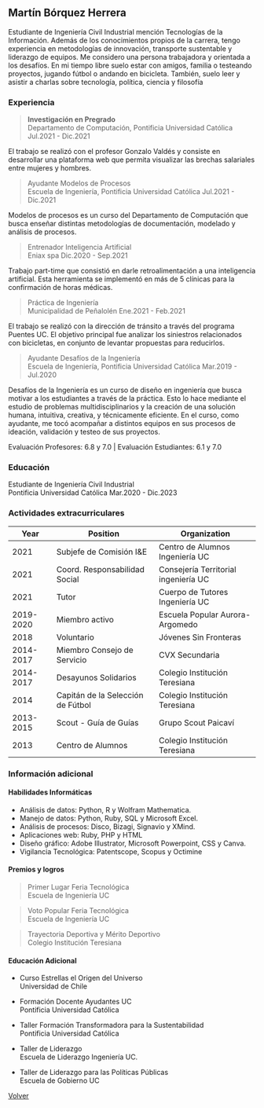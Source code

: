 ## Martín Bórquez Herrera

Estudiante de Ingeniería Civil Industrial mención Tecnologías de la Información. Además de los conocimientos propios de la carrera, tengo experiencia en metodologías de innovación, transporte sustentable y liderazgo de equipos. Me considero una persona trabajadora y orientada a los desafíos. En mi tiempo libre suelo estar con amigos, familia o testeando proyectos, jugando fútbol o andando en bicicleta. También, suelo leer y asistir a charlas sobre tecnología, política, ciencia y filosofía


### Experiencia
>**Investigación en Pregrado**  
Departamento de Computación, Pontificia Universidad Católica 
Jul.2021 - Dic.2021

El trabajo se realizó con el profesor Gonzalo Valdés y consiste en desarrollar una plataforma web que permita visualizar las brechas salariales entre mujeres y hombres.

>Ayudante Modelos de Procesos    
Escuela de Ingeniería, Pontificia Universidad Católica
Jul.2021 - Dic.2021

Modelos de procesos es un curso del Departamento de Computación que busca enseñar distintas metodologías de documentación, modelado y análisis de procesos.

>Entrenador Inteligencia Artificial     
Eniax spa
Dic.2020 - Sep.2021

Trabajo part-time que consistió en darle retroalimentación a una inteligencia artificial. Esta herramienta se implementó en más de 5 clínicas para la confirmación de horas médicas.

>Práctica de Ingeniería              
Municipalidad de Peñalolén
Ene.2021 - Feb.2021

El trabajo se realizó con la dirección de tránsito a través del programa Puentes UC. El objetivo principal fue analizar los siniestros relacionados con bicicletas, en conjunto de levantar propuestas para reducirlos.  

>Ayudante Desafíos de la Ingeniería     
Escuela de Ingeniería, Pontificia Universidad Católica
Mar.2019 - Jul.2020

Desafíos de la Ingeniería es un curso de diseño en ingeniería que busca motivar a los estudiantes a través de la práctica. Esto lo hace mediante el estudio de problemas multidisciplinarios y la creación de una solución humana, intuitiva, creativa, y técnicamente eficiente. En el curso, como ayudante, me tocó acompañar a distintos equipos en sus procesos de ideación, validación y testeo de sus proyectos.

Evaluación Profesores: 6.8 y 7.0 | Evaluación Estudiantes: 6.1 y 7.0


### Educación
Estudiante de Ingeniería Civil Industrial    
Pontificia Universidad Católica 
Mar.2020 - Dic.2023  


### Actividades extracurriculares

| Year | Position | Organization | 
|------|----------|--------------|
|2021 | Subjefe de Comisión I&E | Centro de Alumnos Ingeniería UC|
|2021 | Coord. Responsabilidad Social | Consejería Territorial ingeniería UC
|2021 | Tutor | Cuerpo de Tutores Ingeniería UC
|2019-2020| Miembro activo | Escuela Popular Aurora-Argomedo
|2018     | Voluntario | Jóvenes Sin Fronteras
|2014-2017| Miembro Consejo de Servicio|CVX Secundaria
|2014-2017| Desayunos Solidarios | Colegio Institución Teresiana
|2014     | Capitán de la Selección de Fútbol| Colegio Institución Teresiana
|2013-2015| Scout - Guía de Guías | Grupo Scout Paicaví
|2013     | Centro de Alumnos | Colegio Institución Teresiana



### Información adicional

#### Habilidades Informáticas
* Análisis de datos: Python, R y Wolfram Mathematica.
* Manejo de datos: Python, Ruby, SQL y Microsoft Excel.
* Análisis de procesos: Disco, Bizagi, Signavio y XMind.
* Aplicaciones web: Ruby, PHP y HTML
* Diseño gráfico: Adobe Illustrator,  Microsoft Powerpoint, CSS y Canva.
* Vigilancia Tecnológica: Patentscope, Scopus y Octimine


#### Premios y logros
>Primer Lugar Feria Tecnológica     
Escuela de Ingeniería UC

>Voto Popular Feria Tecnológica      
Escuela de Ingeniería UC

>Trayectoria Deportiva y Mérito Deportivo    
Colegio Institución Teresiana


#### Educación Adicional 
* Curso Estrellas el Origen del Universo  
Universidad de Chile

* Formación Docente Ayudantes UC   
Pontificia Universidad Católica

* Taller Formación Transformadora para la Sustentabilidad   
Pontificia Universidad Católica

* Taller de Liderazgo   
Escuela de Liderazgo Ingeniería UC.

* Taller de Liderazgo para las Políticas Públicas  
Escuela de Gobierno UC




[Volver](./)



